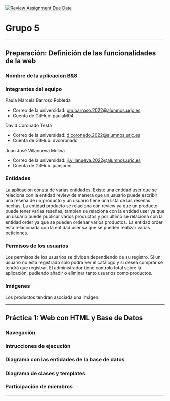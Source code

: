 [![Review Assignment Due Date](https://classroom.github.com/assets/deadline-readme-button-22041afd0340ce965d47ae6ef1cefeee28c7c493a6346c4f15d667ab976d596c.svg)](https://classroom.github.com/a/D1C1HU9V)
# Grupo 5
***
## Preparación: Definición de las funcionalidades de la web
### Nombre de la aplicacion B&S
### Integrantes del equipo 
Paula Marcela Barroso Robleda
  - Correo de la universidad: pm.barroso.2022@alumnos.urjc.es
  - Cuenta de GitHub: paulaM04

David Coronado Testa
  - Correo de la universidad: d.coronado.2022@alumnos.urjc.es
  - Cuenta de GitHub: dvcoronado

Juan José Villanueva Molina
  - Correo de la universidad: jj.villanueva.2022@alumnos.urjc.es
  - Cuenta de GitHub: juanjouni
### Entidades
La aplicación consta de varias entidades. Existe una entidad user que se relaciona con la entidad review de manera que un usuario puede escribir una reseña de un producto y un usuario tiene una lista de las reseñas hechas. La entidad producto se relaciona con review ya que un producto puede tener varias reseñas, tambien se relaciona con la entidad user ya que un usuario puede publicar varios productos y por ultimo se relaciona con la entidad order ya que se pueden ordenar varios productos. La entidad order esta relacionada con la entidad user ya que se pueden realizar varias peticiones.
### Permisos de los usuarios
Los permisos de los usuarios se dividen dependiendo de su registro. Si un usuario no esta registrado solo podrá ver el catálogo y si desea comprar se tendrá que registrar. El administrador tiene controlo total sobre la aplicación, pudiendo añadir o eliminar tanto usuarios como productos.
### Imágenes
Los productos tendran asociada una imágen.
***
## Práctica 1: Web con HTML y Base de Datos
### Navegación
### Intrucciones de ejecución
### Diagrama con las entidades de la base de datos
### Diagrama de clases y templates
### Participación de miembros
***
